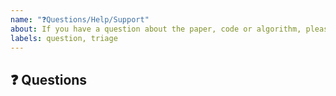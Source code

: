 ```yaml
---
name: "❓Questions/Help/Support"
about: If you have a question about the paper, code or algorithm, please ask here!
labels: question, triage
---
```


## ❓ Questions

<!-- (Please ask your question here.) -->
